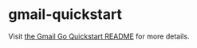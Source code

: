 # gmail-quickstart

Visit [the Gmail Go Quickstart README](https://github.com/gsuitedevs/go-samples/blob/master/gmail/quickstart/README.md) for more details.
